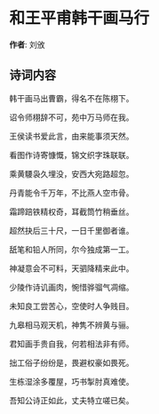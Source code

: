 # 和王平甫韩干画马行

**作者**: 刘攽

## 诗词内容

韩干画马出曹霸，得名不在陈栩下。

诏令师栩辞不可，苑中万马师在我。

王侯读书爱此言，由来能事须天然。

看图作诗寄慷慨，锦文织字珠联联。

乘黄騕袅久埋没，安西大宛路超忽。

丹青能令千万年，不比燕人空市骨。

霜蹄踣铁精权奇，耳截筒竹稍垂丝。

超然抉后三十尺，一日千里御者谁。

舐笔和铅人所同，尔今独成第一工。

神凝意会不可料，天驷降精来此中。

少陵作诗讥画肉，惋惜骅骝气凋缩。

未知良工尝苦心，空使时人争贱目。

九皋相马观天机，神隽不辨黄与骊。

君知画手贵自我，何若相法非有师。

拙工俗子纷纷是，畏避权豪如畏死。

生栋湿涂多覆屋，巧书掣肘真难使。

吾知公诗正如此，丈夫特立嗟已矣。

